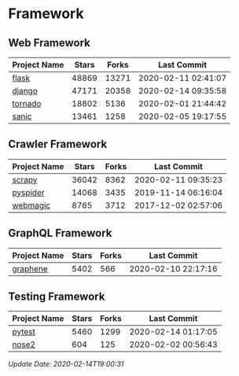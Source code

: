 # Framework

## Web Framework

| Project Name | Stars | Forks | Last Commit |
| ------------ | ----- | ----- | ----------- |
| [flask](https://github.com/pallets/flask) | 48869 | 13271 | 2020-02-11 02:41:07 |
| [django](https://github.com/django/django) | 47171 | 20358 | 2020-02-14 09:35:58 |
| [tornado](https://github.com/tornadoweb/tornado) | 18802 | 5136 | 2020-02-01 21:44:42 |
| [sanic](https://github.com/huge-success/sanic) | 13461 | 1258 | 2020-02-05 19:17:55 |

## Crawler Framework

| Project Name | Stars | Forks | Last Commit |
| ------------ | ----- | ----- | ----------- |
| [scrapy](https://github.com/scrapy/scrapy) | 36042 | 8362 | 2020-02-11 09:35:23 |
| [pyspider](https://github.com/binux/pyspider) | 14068 | 3435 | 2019-11-14 06:16:04 |
| [webmagic](https://github.com/code4craft/webmagic) | 8765 | 3712 | 2017-12-02 02:57:06 |

## GraphQL Framework

| Project Name | Stars | Forks | Last Commit |
| ------------ | ----- | ----- | ----------- |
| [graphene](https://github.com/graphql-python/graphene) | 5402 | 566 | 2020-02-10 22:17:16 |

## Testing Framework

| Project Name | Stars | Forks | Last Commit |
| ------------ | ----- | ----- | ----------- |
| [pytest](https://github.com/pytest-dev/pytest) | 5460 | 1299 | 2020-02-14 01:17:05 |
| [nose2](https://github.com/nose-devs/nose2) | 604 | 125 | 2020-02-02 00:56:43 |

*Update Date: 2020-02-14T19:00:31*